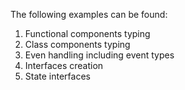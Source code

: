 The following examples can be found:
1. Functional components typing
2. Class components typing
3. Even handling including event types
4. Interfaces creation
5. State interfaces
